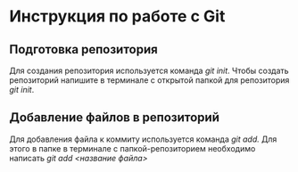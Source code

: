 # Инструкция по работе с Git

## Подготовка репозитория
Для создания репозитория используется команда *git init*. Чтобы создать репозиторий напишите в терминале с открытой папкой для репозитория *git init*.

## Добавление файлов в репозиторий

Для добавления файла к коммиту используется команда *git add.* Для этого в папке в терминале с папкой-репозиторием необходимо написать *git add  <название файла>*